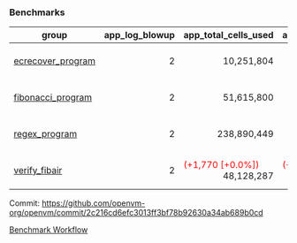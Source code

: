 ### Benchmarks
| group | app_log_blowup | app_total_cells_used | app_total_cycles | app_total_proof_time_ms | leaf_log_blowup | leaf_total_cells_used | leaf_total_cycles | leaf_total_proof_time_ms | max_segment_length | instance | alloc |
|---|---|---|---|---|---|---|---|---|---|---|---|
| [ ecrecover_program ](https://github.com/openvm-org/openvm/blob/benchmark-results/benchmarks/individual/ecrecover-2c216cd6efc3013ff3bf78b92630a34ab689b0cd.md) | <div style='text-align: right'> 2 </div>  | <div style='text-align: right'> 10,251,804 </div>  | <div style='text-align: right'> 195,066 </div>  | <span style='color: green'>(-123.0 [-5.8%])</span><div style='text-align: right'> 1,980.0 </div>  | <div style='text-align: right'> - </div>  | <div style='text-align: right'> - </div>  | <div style='text-align: right'> - </div>  | <div style='text-align: right'> - </div>  | 1048476 | 64cpu-linux-arm64 | mimalloc |
| [ fibonacci_program ](https://github.com/openvm-org/openvm/blob/benchmark-results/benchmarks/individual/fibonacci-2c216cd6efc3013ff3bf78b92630a34ab689b0cd.md) | <div style='text-align: right'> 2 </div>  | <div style='text-align: right'> 51,615,800 </div>  | <div style='text-align: right'> 3,000,274 </div>  | <span style='color: green'>(-33.0 [-0.6%])</span><div style='text-align: right'> 5,530.0 </div>  | <div style='text-align: right'> 2 </div>  | <span style='color: green'>(-15,570 [-0.0%])</span><div style='text-align: right'> 144,219,523 </div>  | <span style='color: green'>(-2,960 [-0.0%])</span><div style='text-align: right'> 7,037,574 </div>  | <span style='color: red'>(+233.0 [+1.6%])</span><div style='text-align: right'> 14,659.0 </div>  | 1048476 | 64cpu-linux-arm64 | mimalloc |
| [ regex_program ](https://github.com/openvm-org/openvm/blob/benchmark-results/benchmarks/individual/regex-2c216cd6efc3013ff3bf78b92630a34ab689b0cd.md) | <div style='text-align: right'> 2 </div>  | <div style='text-align: right'> 238,890,449 </div>  | <div style='text-align: right'> 8,381,808 </div>  | <span style='color: red'>(+353.0 [+2.1%])</span><div style='text-align: right'> 17,492.0 </div>  | <div style='text-align: right'> 2 </div>  | <span style='color: red'>(+40,430 [+0.0%])</span><div style='text-align: right'> 315,463,117 </div>  | <span style='color: red'>(+7,680 [+0.1%])</span><div style='text-align: right'> 14,647,018 </div>  | <span style='color: green'>(-934.0 [-3.2%])</span><div style='text-align: right'> 28,471.0 </div>  | 1048476 | 64cpu-linux-arm64 | mimalloc |
| [ verify_fibair ](https://github.com/openvm-org/openvm/blob/benchmark-results/benchmarks/individual/verify_fibair-2c216cd6efc3013ff3bf78b92630a34ab689b0cd.md) | <div style='text-align: right'> 2 </div>  | <span style='color: red'>(+1,770 [+0.0%])</span><div style='text-align: right'> 48,128,287 </div>  | <span style='color: red'>(+116 [+0.0%])</span><div style='text-align: right'> 397,294 </div>  | <span style='color: green'>(-54.0 [-1.7%])</span><div style='text-align: right'> 3,134.0 </div>  | <div style='text-align: right'> - </div>  | <div style='text-align: right'> - </div>  | <div style='text-align: right'> - </div>  | <div style='text-align: right'> - </div>  | 1048476 | 64cpu-linux-arm64 | mimalloc |


Commit: https://github.com/openvm-org/openvm/commit/2c216cd6efc3013ff3bf78b92630a34ab689b0cd

[Benchmark Workflow](https://github.com/openvm-org/openvm/actions/runs/12344476404)

